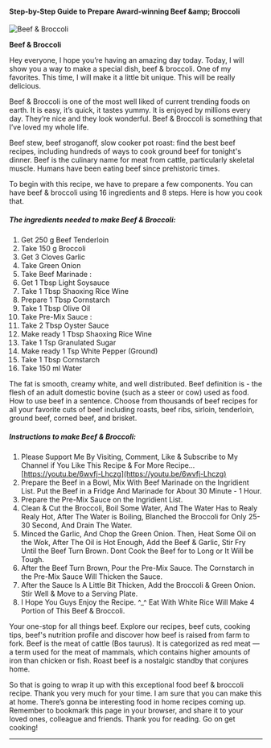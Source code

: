             

#### Step-by-Step Guide to Prepare Award-winning Beef &amp;amp; Broccoli

![Beef &amp; Broccoli](https://img-global.cpcdn.com/recipes/366758a59994d9c3/751x532cq70/beef-broccoli-recipe-main-photo.jpg)

**Beef &amp; Broccoli**

Hey everyone, I hope you’re having an amazing day today. Today, I will show you a way to make a special dish, beef & broccoli. One of my favorites. This time, I will make it a little bit unique. This will be really delicious.

Beef & Broccoli is one of the most well liked of current trending foods on earth. It is easy, it’s quick, it tastes yummy. It is enjoyed by millions every day. They’re nice and they look wonderful. Beef & Broccoli is something that I’ve loved my whole life.

Beef stew, beef stroganoff, slow cooker pot roast: find the best beef recipes, including hundreds of ways to cook ground beef for tonight's dinner. Beef is the culinary name for meat from cattle, particularly skeletal muscle. Humans have been eating beef since prehistoric times.

To begin with this recipe, we have to prepare a few components. You can have beef & broccoli using 16 ingredients and 8 steps. Here is how you cook that.

##### The ingredients needed to make Beef & Broccoli:

1.  Get 250 g Beef Tenderloin
2.  Take 150 g Broccoli
3.  Get 3 Cloves Garlic
4.  Take Green Onion
5.  Take Beef Marinade :
6.  Get 1 Tbsp Light Soysauce
7.  Take 1 Tbsp Shaoxing Rice Wine
8.  Prepare 1 Tbsp Cornstarch
9.  Take 1 Tbsp Olive Oil
10.  Take Pre-Mix Sauce :
11.  Take 2 Tbsp Oyster Sauce
12.  Make ready 1 Tbsp Shaoxing Rice Wine
13.  Take 1 Tsp Granulated Sugar
14.  Make ready 1 Tsp White Pepper (Ground)
15.  Take 1 Tbsp Cornstarch
16.  Take 150 ml Water

The fat is smooth, creamy white, and well distributed. Beef definition is - the flesh of an adult domestic bovine (such as a steer or cow) used as food. How to use beef in a sentence. Choose from thousands of beef recipes for all your favorite cuts of beef including roasts, beef ribs, sirloin, tenderloin, ground beef, corned beef, and brisket.

##### Instructions to make Beef & Broccoli:

1.  Please Support Me By Visiting, Comment, Like & Subscribe to My Channel if You Like This Recipe & For More Recipe… [https://youtu.be/6wvfj-Lhczg](https://youtu.be/6wvfj-Lhczg)
2.  Prepare the Beef in a Bowl, Mix With Beef Marinade on the Ingridient List. Put the Beef in a Fridge And Marinade for About 30 Minute - 1 Hour.
3.  Prepare the Pre-Mix Sauce on the Ingridient List.
4.  Clean & Cut the Broccoli, Boil Some Water, And The Water Has to Realy Realy Hot, After The Water is Boiling, Blanched the Broccoli for Only 25-30 Second, And Drain The Water.
5.  Minced the Garlic, And Chop the Green Onion. Then, Heat Some Oil on the Wok, After The Oil is Hot Enough, Add the Beef & Garlic, Stir Fry Until the Beef Turn Brown. Dont Cook the Beef for to Long or It Will be Tough.
6.  After the Beef Turn Brown, Pour the Pre-Mix Sauce. The Cornstarch in the Pre-Mix Sauce Will Thicken the Sauce.
7.  After the Sauce Is A Little Bit Thicken, Add the Broccoli & Green Onion. Stir Well & Move to a Serving Plate.
8.  I Hope You Guys Enjoy the Recipe. ^\_^ Eat With White Rice Will Make 4 Portion of This Beef & Broccoli.

Your one-stop for all things beef. Explore our recipes, beef cuts, cooking tips, beef's nutrition profile and discover how beef is raised from farm to fork. Beef is the meat of cattle (Bos taurus). It is categorized as red meat — a term used for the meat of mammals, which contains higher amounts of iron than chicken or fish. Roast beef is a nostalgic standby that conjures home.

So that is going to wrap it up with this exceptional food beef & broccoli recipe. Thank you very much for your time. I am sure that you can make this at home. There’s gonna be interesting food in home recipes coming up. Remember to bookmark this page in your browser, and share it to your loved ones, colleague and friends. Thank you for reading. Go on get cooking!

* * *